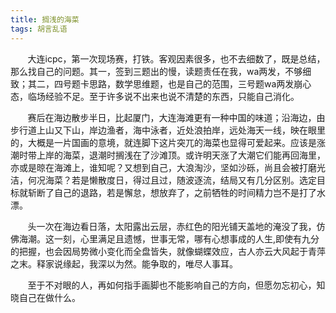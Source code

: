 ```yaml
---
title: 搁浅的海菜
tags: 胡言乱语
---
```



       大连icpc，第一次现场赛，打铁。客观因素很多，也不去细数了，既是总结，那么找自己的问题。其一，签到三题出的慢，读题责任在我，wa两发，不够细致；其二，四号题卡思路，数学思维题，也是自己的范围，三号题wa两发崩心态，临场经验不足。至于许多说不出来也说不清楚的东西，只能自己消化。

       赛后在海边散步半日，比起厦门，大连海滩更有一种中国的味道；沿海边，由步行道上山又下山，岸边渔者，海中泳者，近处浪拍岸，远处海天一线，映在眼里的，大概是一片国画的意境，就连脚下这片突兀的海菜也显得可爱起来。应该是涨潮时带上岸的海菜，退潮时搁浅在了沙滩顶。或许明天涨了大潮它们能再回海里，亦或是晾在海滩上，谁知呢？又想到自己，大浪淘沙，坚如沙砾，尚且会被打磨光洁，何况海菜？若是懒散度日，得过且过，随波逐流，结局又有几分区别。选定目标就斩断了自己的退路，若是懈怠，想放弃了，之前牺牲的时间精力岂不是打了水漂。

       头一次在海边看日落，太阳露出云层，赤红色的阳光铺天盖地的淹没了我，仿佛海潮。这一刻，心里满足且遗憾，世事无常，哪有心想事成的人生,即使有九分的把握，也会因局势微小变化而全盘皆失，就像蝴蝶效应，古人亦云大风起于青萍之末。释家说缘起，我深以为然。能争取的，唯尽人事耳。

       至于不对眼的人，再如何指手画脚也不能影响自己的方向，但愿勿忘初心，知晓自己在做什么。
